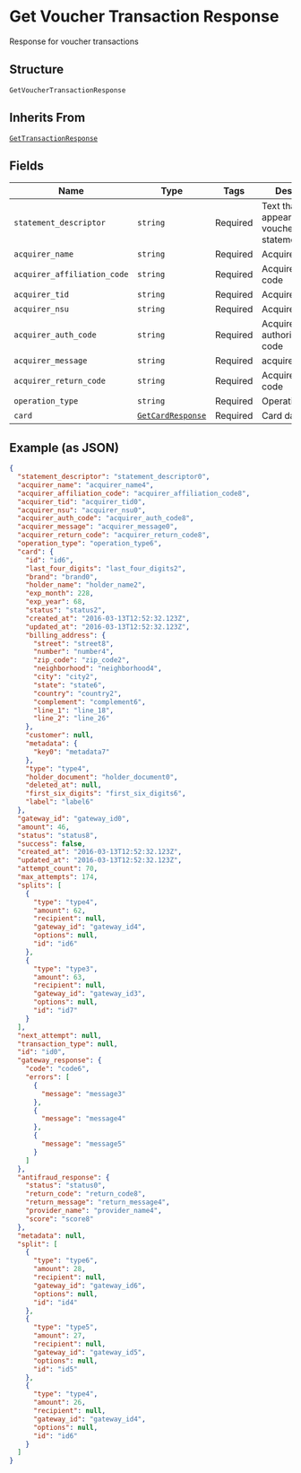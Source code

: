 
# Get Voucher Transaction Response

Response for voucher transactions

## Structure

`GetVoucherTransactionResponse`

## Inherits From

[`GetTransactionResponse`](../../doc/models/get-transaction-response.md)

## Fields

| Name | Type | Tags | Description |
|  --- | --- | --- | --- |
| `statement_descriptor` | `string` | Required | Text that will appear on the voucher's statement |
| `acquirer_name` | `string` | Required | Acquirer name |
| `acquirer_affiliation_code` | `string` | Required | Acquirer affiliation code |
| `acquirer_tid` | `string` | Required | Acquirer TID |
| `acquirer_nsu` | `string` | Required | Acquirer NSU |
| `acquirer_auth_code` | `string` | Required | Acquirer authorization code |
| `acquirer_message` | `string` | Required | acquirer_message |
| `acquirer_return_code` | `string` | Required | Acquirer return code |
| `operation_type` | `string` | Required | Operation type |
| `card` | [`GetCardResponse`](../../doc/models/get-card-response.md) | Required | Card data |

## Example (as JSON)

```json
{
  "statement_descriptor": "statement_descriptor0",
  "acquirer_name": "acquirer_name4",
  "acquirer_affiliation_code": "acquirer_affiliation_code8",
  "acquirer_tid": "acquirer_tid0",
  "acquirer_nsu": "acquirer_nsu0",
  "acquirer_auth_code": "acquirer_auth_code8",
  "acquirer_message": "acquirer_message0",
  "acquirer_return_code": "acquirer_return_code8",
  "operation_type": "operation_type6",
  "card": {
    "id": "id6",
    "last_four_digits": "last_four_digits2",
    "brand": "brand0",
    "holder_name": "holder_name2",
    "exp_month": 228,
    "exp_year": 68,
    "status": "status2",
    "created_at": "2016-03-13T12:52:32.123Z",
    "updated_at": "2016-03-13T12:52:32.123Z",
    "billing_address": {
      "street": "street8",
      "number": "number4",
      "zip_code": "zip_code2",
      "neighborhood": "neighborhood4",
      "city": "city2",
      "state": "state6",
      "country": "country2",
      "complement": "complement6",
      "line_1": "line_18",
      "line_2": "line_26"
    },
    "customer": null,
    "metadata": {
      "key0": "metadata7"
    },
    "type": "type4",
    "holder_document": "holder_document0",
    "deleted_at": null,
    "first_six_digits": "first_six_digits6",
    "label": "label6"
  },
  "gateway_id": "gateway_id0",
  "amount": 46,
  "status": "status8",
  "success": false,
  "created_at": "2016-03-13T12:52:32.123Z",
  "updated_at": "2016-03-13T12:52:32.123Z",
  "attempt_count": 70,
  "max_attempts": 174,
  "splits": [
    {
      "type": "type4",
      "amount": 62,
      "recipient": null,
      "gateway_id": "gateway_id4",
      "options": null,
      "id": "id6"
    },
    {
      "type": "type3",
      "amount": 63,
      "recipient": null,
      "gateway_id": "gateway_id3",
      "options": null,
      "id": "id7"
    }
  ],
  "next_attempt": null,
  "transaction_type": null,
  "id": "id0",
  "gateway_response": {
    "code": "code6",
    "errors": [
      {
        "message": "message3"
      },
      {
        "message": "message4"
      },
      {
        "message": "message5"
      }
    ]
  },
  "antifraud_response": {
    "status": "status0",
    "return_code": "return_code8",
    "return_message": "return_message4",
    "provider_name": "provider_name4",
    "score": "score8"
  },
  "metadata": null,
  "split": [
    {
      "type": "type6",
      "amount": 28,
      "recipient": null,
      "gateway_id": "gateway_id6",
      "options": null,
      "id": "id4"
    },
    {
      "type": "type5",
      "amount": 27,
      "recipient": null,
      "gateway_id": "gateway_id5",
      "options": null,
      "id": "id5"
    },
    {
      "type": "type4",
      "amount": 26,
      "recipient": null,
      "gateway_id": "gateway_id4",
      "options": null,
      "id": "id6"
    }
  ]
}
```

